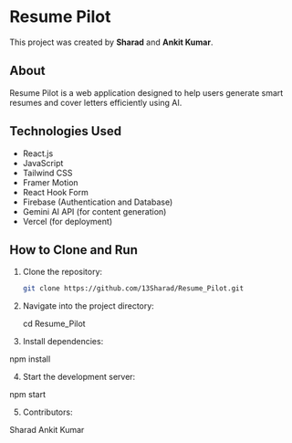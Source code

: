 # Resume Pilot

This project was created by **Sharad** and **Ankit Kumar**.

## About

Resume Pilot is a web application designed to help users generate smart resumes and cover letters efficiently using AI.

## Technologies Used

- React.js  
- JavaScript  
- Tailwind CSS  
- Framer Motion  
- React Hook Form  
- Firebase (Authentication and Database)  
- Gemini AI API (for content generation)  
- Vercel (for deployment)  

## How to Clone and Run

1. Clone the repository:

   ```bash
   git clone https://github.com/13Sharad/Resume_Pilot.git
   
2. Navigate into the project directory:

   cd Resume_Pilot

3. Install dependencies:

  npm install

4. Start the development server:

  npm start

5. Contributors:

  Sharad
  Ankit Kumar
